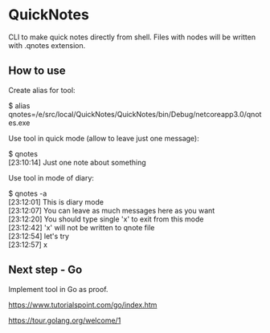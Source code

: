 # QuickNotes
CLI to make quick notes directly from shell. Files with nodes will be written with .qnotes extension.

## How to use

Create alias for tool:

  $ alias qnotes=/e/src/local/QuickNotes/QuickNotes/bin/Debug/netcoreapp3.0/qnotes.exe

Use tool in quick mode (allow to leave just one message):

  $ qnotes  
  [23:10:14] Just one note about something

Use tool in mode of diary:

  $ qnotes -a  
  [23:12:01] This is diary mode  
  [23:12:07] You can leave as much messages here as you want  
  [23:12:20] You should type single 'x' to exit from this mode  
  [23:12:42] 'x' will not be written to qnote file  
  [23:12:54] let's try  
  [23:12:57] x  

## Next step - Go

Implement tool in Go as proof.

https://www.tutorialspoint.com/go/index.htm

https://tour.golang.org/welcome/1
